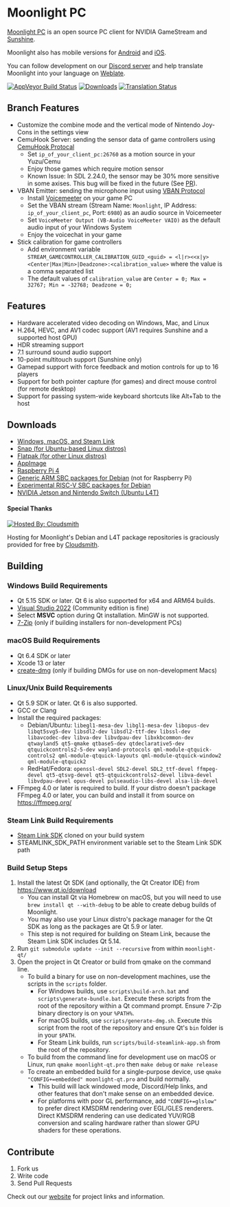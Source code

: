 # Moonlight PC

[Moonlight PC](https://moonlight-stream.org) is an open source PC client for NVIDIA GameStream and [Sunshine](https://github.com/LizardByte/Sunshine).

Moonlight also has mobile versions for [Android](https://github.com/moonlight-stream/moonlight-android) and [iOS](https://github.com/moonlight-stream/moonlight-ios).

You can follow development on our [Discord server](https://moonlight-stream.org/discord) and help translate Moonlight into your language on [Weblate](https://hosted.weblate.org/projects/moonlight/moonlight-qt/).

 [![AppVeyor Build Status](https://ci.appveyor.com/api/projects/status/glj5cxqwy2w3bglv/branch/master?svg=true)](https://ci.appveyor.com/project/cgutman/moonlight-qt/branch/master)
 [![Downloads](https://img.shields.io/github/downloads/moonlight-stream/moonlight-qt/total)](https://github.com/moonlight-stream/moonlight-qt/releases)
 [![Translation Status](https://hosted.weblate.org/widgets/moonlight/-/moonlight-qt/svg-badge.svg)](https://hosted.weblate.org/projects/moonlight/moonlight-qt/)

## Branch Features
- Customize the combine mode and the vertical mode of Nintendo Joy-Cons in the settings view
- CemuHook Server: sending the sensor data of game controllers using [CemuHook Protocal](https://github.com/v1993/cemuhook-protocol)
  - Set `ip_of_your_client_pc:26760` as a motion source in your Yuzu/Cemu
  - Enjoy those games which require motion sensor
  - Known Issue: In SDL 2.24.0, the sensor may be 30% more sensitive in some axises. This bug will be fixed in the future (See [PR](https://github.com/libsdl-org/SDL/pull/6394)).
- VBAN Emitter: sending the microphone input using [VBAN Protocol](https://vb-audio.com/Voicemeeter/vban.htm)
  - Install [Voicemeeter](https://vb-audio.com/Voicemeeter/index.htm) on your game PC
  - Set the VBAN stream (Stream Name: `Moonlight`, IP Address: `ip_of_your_client_pc`, Port: `6980`) as an audio source in Voicemeeter
  - Set `VoiceMeeter Output (VB-Audio VoiceMeeter VAIO)` as the default audio input of your Windows System
  - Enjoy the voicechat in your game
- Stick calibration for game controllers
  - Add environment variable `STREAM_GAMECONTROLLER_CALIBRATION_GUID_<guid> = <l|r><<x|y><Center|Max|Min>|Deadzone>:<calibration_value>` where the value is a comma separated list
  - The default values of `calibration_value` are `Center = 0; Max = 32767; Min = -32768; Deadzone = 0;`

## Features
 - Hardware accelerated video decoding on Windows, Mac, and Linux
 - H.264, HEVC, and AV1 codec support (AV1 requires Sunshine and a supported host GPU)
 - HDR streaming support
 - 7.1 surround sound audio support
 - 10-point multitouch support (Sunshine only)
 - Gamepad support with force feedback and motion controls for up to 16 players
 - Support for both pointer capture (for games) and direct mouse control (for remote desktop)
 - Support for passing system-wide keyboard shortcuts like Alt+Tab to the host
 
## Downloads
- [Windows, macOS, and Steam Link](https://github.com/moonlight-stream/moonlight-qt/releases)
- [Snap (for Ubuntu-based Linux distros)](https://snapcraft.io/moonlight)
- [Flatpak (for other Linux distros)](https://flathub.org/apps/details/com.moonlight_stream.Moonlight)
- [AppImage](https://github.com/moonlight-stream/moonlight-qt/releases)
- [Raspberry Pi 4](https://github.com/moonlight-stream/moonlight-docs/wiki/Installing-Moonlight-Qt-on-Raspberry-Pi-4)
- [Generic ARM SBC packages for Debian](https://github.com/moonlight-stream/moonlight-docs/wiki/Installing-Moonlight-Qt-on-ARM%E2%80%90based-Single-Board-Computers) (not for Raspberry Pi)
- [Experimental RISC-V SBC packages for Debian](https://github.com/moonlight-stream/moonlight-docs/wiki/Installing-Moonlight-Qt-on-RISC%E2%80%90V-Single-Board-Computers)
- [NVIDIA Jetson and Nintendo Switch (Ubuntu L4T)](https://github.com/moonlight-stream/moonlight-docs/wiki/Installing-Moonlight-Qt-on-Linux4Tegra-(L4T)-Ubuntu)

#### Special Thanks

[![Hosted By: Cloudsmith](https://img.shields.io/badge/OSS%20hosting%20by-cloudsmith-blue?logo=cloudsmith&style=flat-square)](https://cloudsmith.com)

Hosting for Moonlight's Debian and L4T package repositories is graciously provided for free by [Cloudsmith](https://cloudsmith.com).

## Building

### Windows Build Requirements
* Qt 5.15 SDK or later. Qt 6 is also supported for x64 and ARM64 builds.
* [Visual Studio 2022](https://visualstudio.microsoft.com/downloads/) (Community edition is fine)
* Select **MSVC** option during Qt installation. MinGW is not supported.
* [7-Zip](https://www.7-zip.org/) (only if building installers for non-development PCs)

### macOS Build Requirements
* Qt 6.4 SDK or later
* Xcode 13 or later
* [create-dmg](https://github.com/sindresorhus/create-dmg) (only if building DMGs for use on non-development Macs)

### Linux/Unix Build Requirements
* Qt 5.9 SDK or later. Qt 6 is also supported.
* GCC or Clang
* Install the required packages:
  * Debian/Ubuntu: `libegl1-mesa-dev libgl1-mesa-dev libopus-dev libqt5svg5-dev libsdl2-dev libsdl2-ttf-dev libssl-dev libavcodec-dev libva-dev libvdpau-dev libxkbcommon-dev qtwayland5 qt5-qmake qtbase5-dev qtdeclarative5-dev qtquickcontrols2-5-dev wayland-protocols qml-module-qtquick-controls2 qml-module-qtquick-layouts qml-module-qtquick-window2 qml-module-qtquick2`
  * RedHat/Fedora: `openssl-devel SDL2-devel SDL2_ttf-devel ffmpeg-devel qt5-qtsvg-devel qt5-qtquickcontrols2-devel libva-devel libvdpau-devel opus-devel pulseaudio-libs-devel alsa-lib-devel`
* FFmpeg 4.0 or later is required to build. If your distro doesn't package FFmpeg 4.0 or later, you can build and install it from source on https://ffmpeg.org/

### Steam Link Build Requirements
* [Steam Link SDK](https://github.com/ValveSoftware/steamlink-sdk) cloned on your build system
* STEAMLINK_SDK_PATH environment variable set to the Steam Link SDK path

### Build Setup Steps
1. Install the latest Qt SDK (and optionally, the Qt Creator IDE) from https://www.qt.io/download
    * You can install Qt via Homebrew on macOS, but you will need to use `brew install qt --with-debug` to be able to create debug builds of Moonlight.
    * You may also use your Linux distro's package manager for the Qt SDK as long as the packages are Qt 5.9 or later.
    * This step is not required for building on Steam Link, because the Steam Link SDK includes Qt 5.14.
2. Run `git submodule update --init --recursive` from within `moonlight-qt/`
3. Open the project in Qt Creator or build from qmake on the command line.
    * To build a binary for use on non-development machines, use the scripts in the `scripts` folder.
        * For Windows builds, use `scripts\build-arch.bat` and `scripts\generate-bundle.bat`. Execute these scripts from the root of the repository within a Qt command prompt. Ensure  7-Zip binary directory is on your `%PATH%`.
        * For macOS builds, use `scripts/generate-dmg.sh`. Execute this script from the root of the repository and ensure Qt's `bin` folder is in your `$PATH`.
        * For Steam Link builds, run `scripts/build-steamlink-app.sh` from the root of the repository.
    * To build from the command line for development use on macOS or Linux, run `qmake moonlight-qt.pro` then `make debug` or `make release`
    * To create an embedded build for a single-purpose device, use `qmake "CONFIG+=embedded" moonlight-qt.pro` and build normally.
        * This build will lack windowed mode, Discord/Help links, and other features that don't make sense on an embedded device.
        * For platforms with poor GL performance, add `"CONFIG+=glslow"` to prefer direct KMSDRM rendering over EGL/GLES renderers. Direct KMSDRM rendering can use dedicated YUV/RGB conversion and scaling hardware rather than slower GPU shaders for these operations.

## Contribute
1. Fork us
2. Write code
3. Send Pull Requests

Check out our [website](https://moonlight-stream.org) for project links and information.
